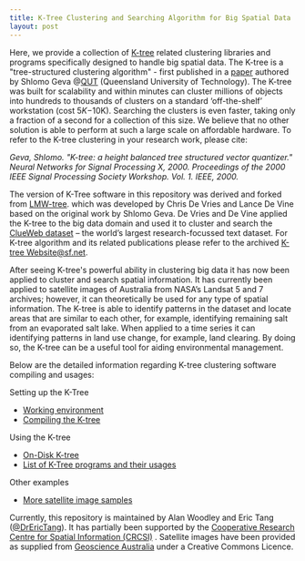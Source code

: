 ```yaml
---
title: K-Tree Clustering and Searching Algorithm for Big Spatial Data
layout: post
---
```

Here, we provide a collection of [K-tree](http://eprints.qut.edu.au/16976/1/k-tree.pdf) related clustering libraries and programs specifically designed to handle big spatial data. The K-tree is a "tree-structured clustering algorithm" - first published in a [paper](http://ieeexplore.ieee.org/xpl/login.jsp?tp=&arnumber=889418&url=http%3A%2F%2Fieeexplore.ieee.org%2Fxpls%2Fabs_all.jsp%3Farnumber%3D889418) authored by Shlomo Geva @[QUT](http://www.qut.edu.au)  (Queensland University of Technology). The K-tree was built for scalability and within minutes can cluster millions of objects into hundreds to thousands of clusters on a standard ‘off-the-shelf’ workstation (cost $5K-$10K). Searching the clusters is even faster, taking only a fraction of a second for a collection of this size. We believe that no other solution is able to perform at such a large scale on affordable hardware. To refer to the K-tree clustering in your research work, please cite: 

<cite>Geva, Shlomo. "K-tree: a height balanced tree structured vector quantizer." Neural Networks for Signal Processing X, 2000. Proceedings of the 2000 IEEE Signal Processing Society Workshop. Vol. 1. IEEE, 2000.</cite>

The version of K-Tree software in this repository was derived and forked from [LMW-tree](https://github.com/cmdevries/LMW-tree).  which was developed by Chris De Vries and Lance De Vine based on the original work by Shlomo Geva. De Vries and De Vine applied the K-tree to the big data domain and used it to cluster and search the [ClueWeb dataset](http://www.lemurproject.org/clueweb12.php/) – the world’s largest research-focussed text dataset. For K-tree algorithm and its related publications please refer to the archived [K-tree Website@sf.net](http://ktree.sf.net).

After seeing K-tree's powerful ability in clustering big data it has now been applied to cluster and search spatial information. It has currently been applied to satellite images of Australia from NASA’s Landsat 5 and 7 archives; however, it can theoretically be used for any type of spatial information. The K-tree is able to identify patterns in the dataset and locate areas that are similar to each other, for example, identifying remaining salt from an evaporated salt lake. When applied to a time series it can identifying patterns in land use change, for example, land clearing. By doing so, the K-tree can be a useful tool for aiding environmental management.

Below are the detailed information regarding K-tree clustering software compiling and usages:

Setting up the K-Tree
- [Working environment](environment)
- [Compiling the K-tree](building)

Using the K-tree
- [On-Disk K-tree](on-disk-ktree)
- [List of K-Tree programs and their usages](list)

Other examples
- [More satellite image samples](sample-images)

Currently, this repository is maintained by Alan Woodley and Eric Tang ([@DrEricTang](https://twitter.com/DrEricTang)). It has partially been supported by the [Cooperative Research Centre for Spatial Information (CRCSI)](http://www.crcsi.com.au) . Satellite images have been provided as supplied from [Geoscience Australia](http://www.ga.gov.au/) under a Creative Commons Licence. 










